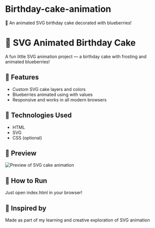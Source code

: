 # Birthday-cake-animation
🎉 An animated SVG birthday cake decorated with blueberries! 
# 🎂 SVG Animated Birthday Cake

A fun little SVG animation project — a birthday cake with frosting and animated blueberries!

## 🧁 Features
- Custom SVG cake layers and colors
- Blueberries animated using <animate> with values
- Responsive and works in all modern browsers

## 🌈 Technologies Used
- HTML
- SVG
- CSS (optional)

## 🚀 Preview
![Preview of SVG cake animation](preview.png)

## 📁 How to Run
Just open index.html in your browser!

## 🎁 Inspired by
Made as part of my learning and creative exploration of SVG animation
